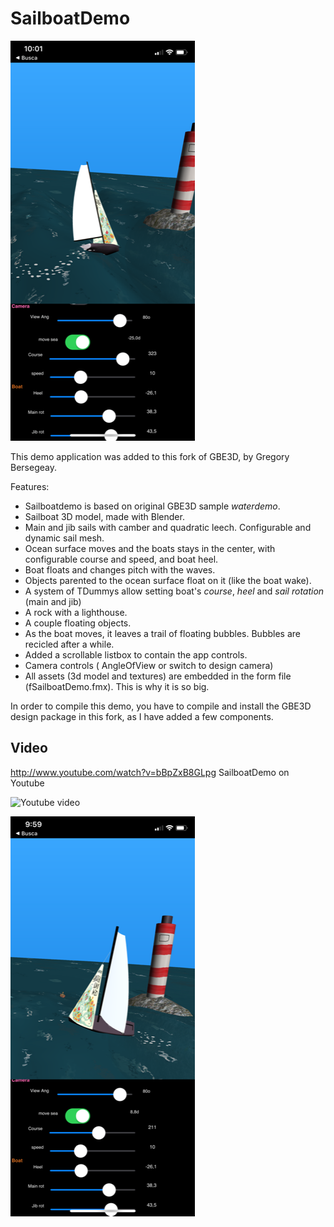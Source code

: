 # SailboatDemo

![app screenshot1](Screenshot1.png)

This demo application was added to this fork of GBE3D, by Gregory Bersegeay. 

Features:
* Sailboatdemo is based on original GBE3D sample *waterdemo*.
* Sailboat 3D model, made with Blender.
* Main and jib sails with camber and quadratic leech. Configurable and dynamic sail mesh.
* Ocean surface moves and the boats stays in the center, with configurable course and speed, and boat heel. 
* Boat floats and changes pitch with the waves.
* Objects parented to the ocean surface float on it (like the boat wake).
* A system of TDummys allow setting boat's *course*, *heel* and *sail rotation* (main and jib) 
* A rock with a lighthouse.
* A couple floating objects. 
* As the boat moves, it leaves a trail of floating bubbles. Bubbles are recicled after a while.  
* Added a scrollable listbox to contain the app controls.
* Camera controls ( AngleOfView or switch to design camera)
* All assets (3d model and textures) are embedded in the form file (fSailboatDemo.fmx). This is why it is so big.

In order to compile this demo, you have to compile and install the GBE3D design package in this fork,
as I have added a few components.

## Video
http://www.youtube.com/watch?v=bBpZxB8GLpg   SailboatDemo on Youtube

![Youtube video](https://img.youtube.com/vi/bBpZxB8GLpg/0.jpg) 


![app screenshot2](Screenshot2.png)
